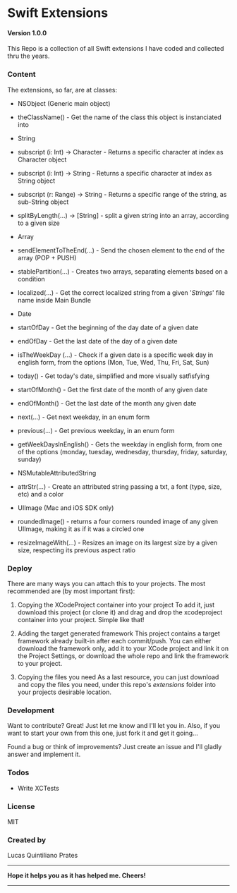 # Swift Extensions
#### Version 1.0.0

This Repo is a collection of all Swift extensions I have coded and collected thru the years.

### Content
The extensions, so far, are at classes:
- NSObject (Generic main object)
- theClassName() - Get the name of the class this object is instanciated into

- String
- subscript (i: Int) -> Character - Returns a specific character at index as Character object
- subscript (i: Int) -> String - Returns a specific character at index as String object
- subscript (r: Range<Int>) -> String - Returns a specific range of the string, as sub-String object
- splitByLength(...) -> [String] - split a given string into an array, according to a given size

- Array
- sendElementToTheEnd(...) - Send the chosen element to the end of the array (POP + PUSH)
- stablePartition(...) - Creates two arrays, separating elements based on a condition
- localized(...) - Get the correct localized string from a given '*Strings*' file name inside Main Bundle

- Date
- startOfDay - Get the beginning of the day date of a given date
- endOfDay - Get the last date of the day of a given date
- isTheWeekDay (...) - Check if a given date is a specific week day in english form, from the options (Mon, Tue, Wed, Thu, Fri, Sat, Sun)
- today() - Get today's date, simplified and more visually satfisfying
- startOfMonth() - Get the first date of the month of any given date
- endOfMonth() - Get the last date of the month any given date
- next(...) - Get next weekday, in an enum form
- previous(...) - Get previous weekday, in an enum form
- getWeekDaysInEnglish() - Gets the weekday in english form, from one of the options (monday, tuesday, wednesday, thursday, friday, saturday, sunday)

- NSMutableAttributedString
- attrStr(...) - Create an attributed string passing a txt, a font (type, size, etc) and a color
- UIImage (Mac and iOS SDK only)
- roundedImage() - returns a four corners rounded image of any given UIImage, making it as if it was a circled one
- resizeImageWith(...) - Resizes an image on its largest size by a given size, respecting its previous aspect ratio

### Deploy
There are many ways you can attach this to your projects. The most recommended are (by most important first):
1. Copying the XCodeProject container into your project
To add it, just download this project (or clone it) and drag and drop the xcodeproject container into your project. Simple like that!

2. Adding the target generated framework
This project contains a target framework already built-in after each commit/push.
You can either download the framework only, add it to your XCode project and link it on the Project Settings, or download the whole repo and link the framework to your project.

3. Copying the files you need
As a last resource, you can just download and copy the files you need, under this repo's *extensions* folder into your projects desirable location.

### Development

Want to contribute? Great! Just let me know and I'll let you in.
Also, if you want to start your own from this one, just fork it and get it going...

Found a bug or think of improvements? Just create an issue and I'll gladly answer and implement it.

### Todos
- Write XCTests

### License
MIT

### Created by
Lucas Quintiliano Prates

----

**Hope it helps you as it has helped me. Cheers!**

----
